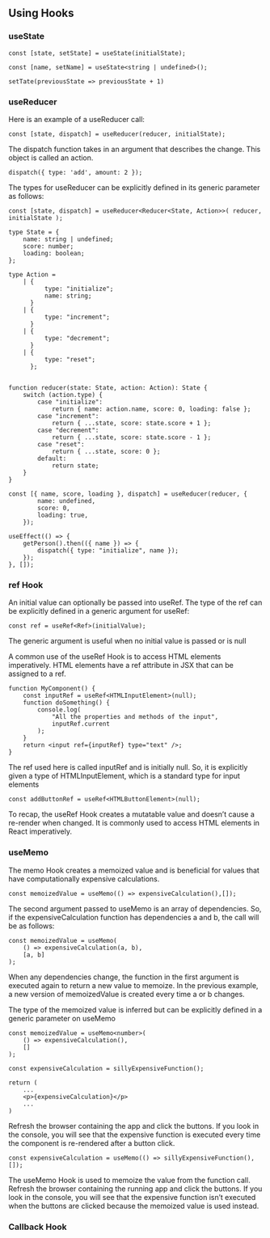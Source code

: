 ## Using Hooks

### useState

```
const [state, setState] = useState(initialState);
```

```
const [name, setName] = useState<string | undefined>();
```

```
setTate(previousState => previousState + 1)
```

### useReducer

Here is an example of a useReducer call:

```
const [state, dispatch] = useReducer(reducer, initialState);
```

The dispatch function takes in an argument that describes the change. This object is called an action.

```
dispatch({ type: 'add', amount: 2 });
```

The types for useReducer can be explicitly defined in its generic parameter as follows:

```
const [state, dispatch] = useReducer<Reducer<State, Action>>( reducer, initialState );
```

```
type State = {
    name: string | undefined;
    score: number;
    loading: boolean;
};

type Action =
    | {
          type: "initialize";
          name: string;
      }
    | {
          type: "increment";
      }
    | {
          type: "decrement";
      }
    | {
          type: "reset";
      };


function reducer(state: State, action: Action): State {
    switch (action.type) {
        case "initialize":
            return { name: action.name, score: 0, loading: false };
        case "increment":
            return { ...state, score: state.score + 1 };
        case "decrement":
            return { ...state, score: state.score - 1 };
        case "reset":
            return { ...state, score: 0 };
        default:
            return state;
    }
}

const [{ name, score, loading }, dispatch] = useReducer(reducer, {
        name: undefined,
        score: 0,
        loading: true,
    });

useEffect(() => {
    getPerson().then(({ name }) => {
        dispatch({ type: "initialize", name });
    });
}, []);

```

### ref Hook

An initial value can optionally be passed into useRef. The type of the ref can be explicitly defined in a generic argument for useRef:

```
const ref = useRef<Ref>(initialValue);
```

The generic argument is useful when no initial value is passed or is null

A common use of the useRef Hook is to access HTML elements imperatively. HTML elements have a ref attribute in JSX that can be assigned to a ref.

```
function MyComponent() {
    const inputRef = useRef<HTMLInputElement>(null);
    function doSomething() {
        console.log(
            "All the properties and methods of the input",
            inputRef.current
        );
    }
    return <input ref={inputRef} type="text" />;
}
```

The ref used here is called inputRef and is initially null. So, it is explicitly given a type of HTMLInputElement, which is a standard type for input elements

```
const addButtonRef = useRef<HTMLButtonElement>(null);
```

To recap, the useRef Hook creates a mutatable value and doesn’t cause a re-render when changed. It is commonly used to access HTML elements in React imperatively.

### useMemo

The memo Hook creates a memoized value and is beneficial for values that have computationally expensive calculations.

```
const memoizedValue = useMemo(() => expensiveCalculation(),[]);

```

The second argument passed to useMemo is an array of dependencies. So, if the
expensiveCalculation function has dependencies a and b, the call will be as follows:

```
const memoizedValue = useMemo(
    () => expensiveCalculation(a, b),
    [a, b]
);
```

When any dependencies change, the function in the first argument is executed again to return a new value to memoize. In the previous example, a new version of memoizedValue is created every time a or b changes.

The type of the memoized value is inferred but can be explicitly defined in a generic parameter on useMemo

```
const memoizedValue = useMemo<number>(
    () => expensiveCalculation(),
    []
);
```

```
const expensiveCalculation = sillyExpensiveFunction();

return (
    ...
    <p>{expensiveCalculation}</p>
    ...
)
```

Refresh the browser containing the app and click the buttons. If you look in the console, you will see that the expensive function is executed every time the component is re-rendered after a button click.

```
const expensiveCalculation = useMemo(() => sillyExpensiveFunction(), []);
```

The useMemo Hook is used to memoize the value from the function call.
Refresh the browser containing the running app and click the buttons. If you look in the console, you will see that the expensive function isn’t executed when the buttons are clicked because the memoized value is used instead.

### Callback Hook
